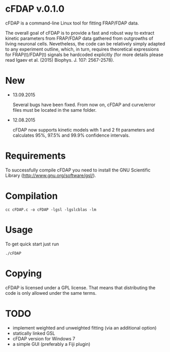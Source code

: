 cFDAP v.0.1.0
=============

 cFDAP is a command-line Linux tool for fitting FRAP/FDAP data.

 The overall goal of cFDAP is to provide a fast and robust way to extract
kinetic parameters from FRAP/FDAP data gathered from outgrowths of living
neuronal cells. Nevetheless, the code can be relatively simply adapted to any
experiment outline, which, in turn, requires theoretical expressions for
FRAP(t)/FDAP(t) signals be hardcoded explicitly (for more details please
read Igaev et al. (2015) Biophys. J. 107: 2567-2578).

New
===

 * 13.09.2015

   Several bugs have been fixed. From now on, cFDAP and curve/error files
   must be located in the same folder.

 * 12.08.2015

   cFDAP now supports kinetic models with 1 and 2 fit parameters and
   calculates 95%, 97.5% and 99.9% confidence intervals.

Requirements
============

 To successfully compile cFDAP you need to install the GNU Scientific Library
(http://www.gnu.org/software/gsl/).

Compilation
===========

 ```
 cc cFDAP.c -o cFDAP -lgsl -lgslcblas -lm
 ```

Usage
=====

 To get quick start just run
 ```
 ./cFDAP
 ```

Copying
======

 cFDAP is licensed under a GPL license. That means that distributing the code is only
allowed under the same terms. 

TODO
====

 * implement weighted and unweighted fitting (via an additional option)
 * statically linked GSL
 * cFDAP version for Windows 7
 * a simple GUI (preferably a Fiji plugin)
